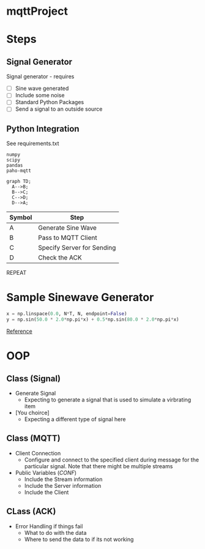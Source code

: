 # mqttProject


# Steps
## Signal Generator
Signal generator - requires
- [ ] Sine wave generated
- [ ] Include some noise
- [ ] Standard Python Packages
- [ ] Send a signal to an outside source

## Python Integration
See requirements.txt
```TEXT
numpy
scipy
pandas
paho-mqtt
```

```mermaid
graph TD;
  A-->B;
  B-->C;
  C-->D;
  D-->A;
```

| Symbol | Step |
| --- | --- |
| A | Generate Sine Wave |
| B | Pass to MQTT Client |
| C | Specify Server for Sending | 
| D | Check the ACK |

REPEAT

# Sample Sinewave Generator 
```Python
x = np.linspace(0.0, N*T, N, endpoint=False)
y = np.sin(50.0 * 2.0*np.pi*x) + 0.5*np.sin(80.0 * 2.0*np.pi*x)
```
[Reference](https://docs.scipy.org/doc/scipy/tutorial/fft.html)

# OOP

## Class (Signal)
- Generate Signal
   - Expecting to generate a signal that is used to simulate a virbrating item
- [You choirce]
    - Expecting a different type of signal here

## Class (MQTT)
- Client Connection
    - Configure and connect to the specified client during message for the particular signal. Note that there might be multiple streams
- Public Variables (*CONF*)
    - Include the Stream information
    - Include the Server information
    - Include the Client 

## CLass (ACK)
- Error Handling if things fail
    - What to do with the data
    - Where to send the data to if its not working

